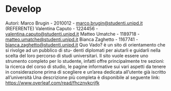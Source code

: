 # Develop
Autori: Marco Brugin - 2010012 - marco.brugin@studenti.unipd.it (REFERENTE)
        Valentina Caputo - 1224456 - valentina.caputo@studenti.unipd.it
        Matteo Umatche - 1189718 - matteo.umatche@studenti.unipd.it
        Bianca Zaghetto - 1167741 - bianca.zaghetto@studenti.unipd.it
Quo Vado? è un sito di orientamento che si rivolge ad un pubblico di stu-
denti diplomati per aiutarli e guidarli nella scelta del loro percorso di studi
universitari.
Il sito vuole essere uno strumento completo per lo studente, infatti offre
principalmente tre sezioni: la ricerca del corso di studio, le pagine informative
sui vari aspetti da tenere in considerazione prima di scegliere e un’area dedicata
all’utente già iscritto all’università
Una descrizione più completa è disponibile al seguente link: https://www.overleaf.com/read/fhcznvkcrjfk
